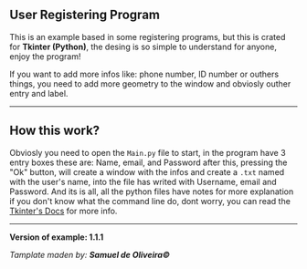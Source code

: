 ## User Registering Program
This is an example based in some registering programs, but
this is crated for **Tkinter (Python)**, the desing is so simple
to understand for anyone, enjoy the program!

If you want to add more infos like: phone number, ID number
or
outhers things, you need to add more geometry to the window 
and obviosly outher entry and label.

---
## How this work?
Obviosly you need to open the ```Main.py``` file to start, in the
program have 3 entry boxes these are: Name, email, and Password
after this, pressing the "Ok" button, will create a window with 
the infos and create a ```.txt``` named with the user's name,
into the file has writed with Username, email and Password. And
its is all, all the python files have notes for more explanation
if you don't know what the command line do, dont worry, you can 
read the [Tkinter's Docs](https://tkdocs.com/tutorial/index.html) 
for more info.

---
**Version of example: 1.1.1**

*Tamplate maden by: **Samuel de Oliveira©***
